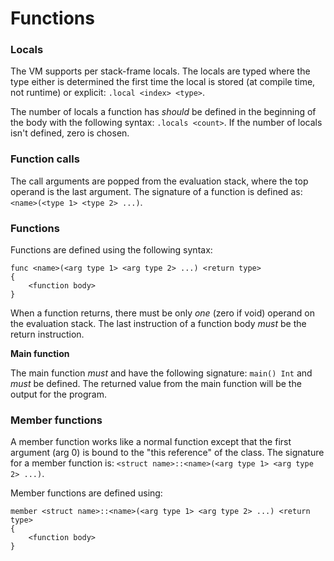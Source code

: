 # Functions

### Locals
The VM supports per stack-frame locals. The locals are typed where the type either is determined the first time the local is stored (at compile time, not runtime) or explicit: `.local <index> <type>`.

The number of locals a function has _should_ be defined in the beginning of the body with the following
syntax: `.locals <count>`. If the number of locals isn't defined, zero is chosen.

### Function calls
The call arguments are popped from the evaluation stack, where the top operand is the last argument. The signature of a function is defined as: `<name>(<type 1> <type 2> ...)`.

### Functions
Functions are defined using the following syntax:
```
func <name>(<arg type 1> <arg type 2> ...) <return type>
{
    <function body>
}
```
When a function returns, there must be only _one_ (zero if void) operand on the evaluation stack. The last instruction of a function body _must_ be the return instruction.

__Main function__

The main function _must_ and have the following signature: `main() Int` and _must_ be defined.
The returned value from the main function will be the output for the program.

### Member functions
A member function works like a normal function except that the first argument (arg 0) is bound to the "this reference" of the class. The signature for a member function is: `<struct name>::<name>(<arg type 1> <arg type 2> ...)`.

Member functions are defined using:
```
member <struct name>::<name>(<arg type 1> <arg type 2> ...) <return type>
{
    <function body>
}
```
